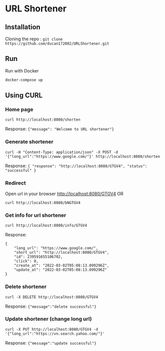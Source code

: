 # URL Shortener

## Installation
Cloning the repo :
`git clone https://github.com/ducan172002/URLShortener.git`
## Run

Run with Docker

```bash
docker-compose up
```

## Using CURL
### Home page
```
curl http://localhost:8080/shorten
```

Response:
`{"message": "Welcome to URL shortener"}`

### Generate shortener
```
curl -H "Content-Type: application/json" -X POST -d '{"long_url":"https://www.google.com/"}' http://localhost:8080/shorten
```
Response:
`{
    "response": "http://localhost:8080/GTGV4",
    "status": "successful"
}`

### Redirect
Open url in your browser [http://localhost:8080/GTGV4](http://localhost:8080/GTGV4) OR
```
curl http://localhost:8080/bNGTGV4
```

### Get info for url shortener
```
curl http://localhost:8080/info/GTGV4 
```

Response:
```
{
    "long_url": "https://www.google.com/",
    "short_url": "http://localhost:8080/GTGV4",
    "id": 239591655106702,
    "click": 0,
    "create_at": "2022-03-02T05:08:13.099296Z",
    "update_at": "2022-03-02T05:08:13.099296Z"
}
```

### Delete shortener
```
curl -X DELETE http://localhost:8080/GTGV4
```
Response:
`{"message":"delete successful"}`

### Update shortener (change long url)
```
curl -X PUT http://localhost:8080/GTGV4 -d '{"long_url":"https://vn.search.yahoo.com/"}'
```
Response:
`{"message":"update successful"}`
